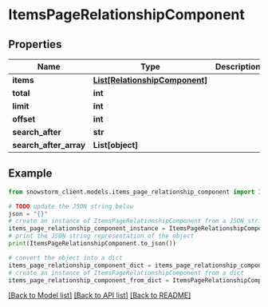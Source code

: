 # ItemsPageRelationshipComponent


## Properties

Name | Type | Description | Notes
------------ | ------------- | ------------- | -------------
**items** | [**List[RelationshipComponent]**](RelationshipComponent.md) |  | [optional] 
**total** | **int** |  | [optional] 
**limit** | **int** |  | [optional] 
**offset** | **int** |  | [optional] 
**search_after** | **str** |  | [optional] 
**search_after_array** | **List[object]** |  | [optional] 

## Example

```python
from snowstorm_client.models.items_page_relationship_component import ItemsPageRelationshipComponent

# TODO update the JSON string below
json = "{}"
# create an instance of ItemsPageRelationshipComponent from a JSON string
items_page_relationship_component_instance = ItemsPageRelationshipComponent.from_json(json)
# print the JSON string representation of the object
print(ItemsPageRelationshipComponent.to_json())

# convert the object into a dict
items_page_relationship_component_dict = items_page_relationship_component_instance.to_dict()
# create an instance of ItemsPageRelationshipComponent from a dict
items_page_relationship_component_from_dict = ItemsPageRelationshipComponent.from_dict(items_page_relationship_component_dict)
```
[[Back to Model list]](../README.md#documentation-for-models) [[Back to API list]](../README.md#documentation-for-api-endpoints) [[Back to README]](../README.md)


